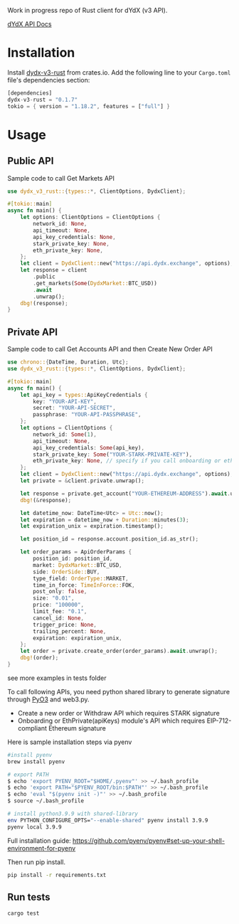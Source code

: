 Work in progress repo of Rust client for dYdX (v3 API).

[dYdX API Docs](https://docs.dydx.exchange/)

# Installation

Install [dydx-v3-rust](https://crates.io/crates/dydx-v3-rust) from crates.io. Add the following line to your `Cargo.toml` file's dependencies section:

```rust
[dependencies]
dydx-v3-rust = "0.1.7"
tokio = { version = "1.18.2", features = ["full"] }
```

# Usage

## Public API

Sample code to call Get Markets API

```rust
use dydx_v3_rust::{types::*, ClientOptions, DydxClient};

#[tokio::main]
async fn main() {
    let options: ClientOptions = ClientOptions {
        network_id: None,
        api_timeout: None,
        api_key_credentials: None,
        stark_private_key: None,
        eth_private_key: None,
    };
    let client = DydxClient::new("https://api.dydx.exchange", options);
    let response = client
        .public
        .get_markets(Some(DydxMarket::BTC_USD))
        .await
        .unwrap();
    dbg!(response);
}
```

## Private API

Sample code to call Get Accounts API and then Create New Order API

```rust
use chrono::{DateTime, Duration, Utc};
use dydx_v3_rust::{types::*, ClientOptions, DydxClient};

#[tokio::main]
async fn main() {
    let api_key = types::ApiKeyCredentials {
        key: "YOUR-API-KEY",
        secret: "YOUR-API-SECRET",
        passphrase: "YOUR-API-PASSPHRASE",
    };
    let options = ClientOptions {
        network_id: Some(1),
        api_timeout: None,
        api_key_credentials: Some(api_key),
        stark_private_key: Some("YOUR-STARK-PRIVATE-KEY"),
        eth_private_key: None, // specify if you call onboarding or ethPrivate functions
    };
    let client = DydxClient::new("https://api.dydx.exchange", options);
    let private = &client.private.unwrap();

    let response = private.get_account("YOUR-ETHEREUM-ADDRESS").await.unwrap();
    dbg!(&response);

    let datetime_now: DateTime<Utc> = Utc::now();
    let expiration = datetime_now + Duration::minutes(3);
    let expiration_unix = expiration.timestamp();

    let position_id = response.account.position_id.as_str();

    let order_params = ApiOrderParams {
        position_id: position_id,
        market: DydxMarket::BTC_USD,
        side: OrderSide::BUY,
        type_field: OrderType::MARKET,
        time_in_force: TimeInForce::FOK,
        post_only: false,
        size: "0.01",
        price: "100000",
        limit_fee: "0.1",
        cancel_id: None,
        trigger_price: None,
        trailing_percent: None,
        expiration: expiration_unix,
    };
    let order = private.create_order(order_params).await.unwrap();
    dbg!(order);
}
```

see more examples in tests folder

To call following APIs, you need python shared library to generate signature through [PyO3](https://github.com/PyO3/pyo3) and web3.py.

- Create a new order or Withdraw API which requires STARK signature
- Onboarding or EthPrivate(apiKeys) module's API which requires EIP-712-compliant Ethereum signature

Here is sample installation steps via pyenv

```sh
#install pyenv
brew install pyenv

# export PATH
$ echo 'export PYENV_ROOT="$HOME/.pyenv"' >> ~/.bash_profile
$ echo 'export PATH="$PYENV_ROOT/bin:$PATH"' >> ~/.bash_profile
$ echo 'eval "$(pyenv init -)"' >> ~/.bash_profile
$ source ~/.bash_profile

# install python3.9.9 with shared-library
env PYTHON_CONFIGURE_OPTS="--enable-shared" pyenv install 3.9.9
pyenv local 3.9.9
```

Full installation guide: https://github.com/pyenv/pyenv#set-up-your-shell-environment-for-pyenv

Then run pip install.

```sh
pip install -r requirements.txt
```

## Run tests

```sh
cargo test
```

